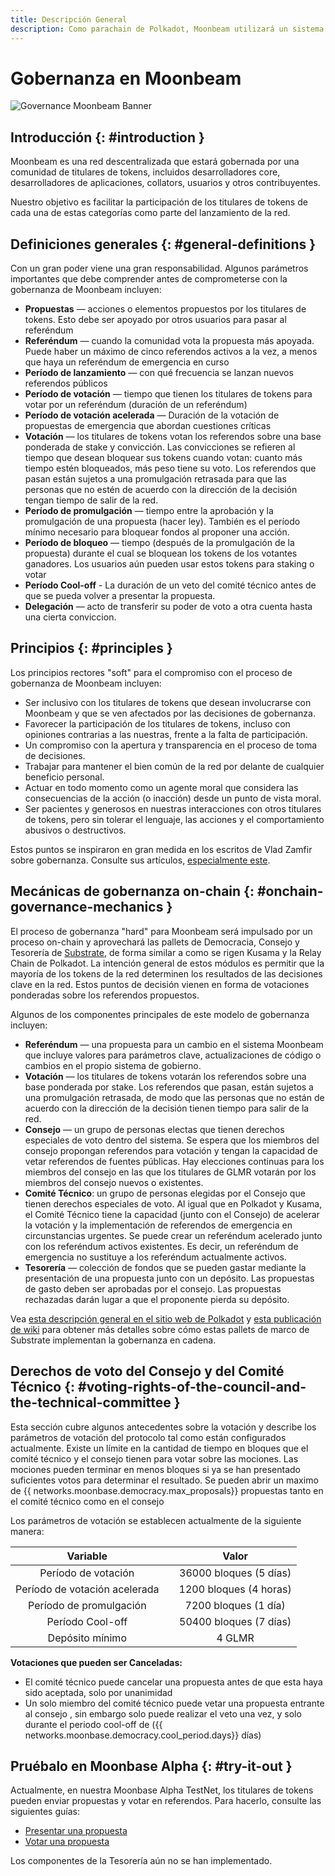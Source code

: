 ```yaml
---
title: Descripción General
description: Como parachain de Polkadot, Moonbeam utilizará un sistema de gobernanza on-chain, lo que permitirá un voto ponderado de las partes interesadas en los referendos públicos.
---
```


# Gobernanza en Moonbeam

![Governance Moonbeam Banner](/images/governance/governance-overview-banner.png)

## Introducción {: #introduction } 

Moonbeam es una red descentralizada que estará gobernada por una comunidad de titulares de tokens, incluidos desarrolladores core, desarrolladores de aplicaciones, collators, usuarios y otros contribuyentes.

Nuestro objetivo es facilitar la participación de los titulares de tokens de cada una de estas categorías como parte del lanzamiento de la red.

## Definiciones generales {: #general-definitions } 

Con un gran poder viene una gran responsabilidad. Algunos parámetros importantes que debe comprender antes de comprometerse con la gobernanza de Moonbeam incluyen:

 - **Propuestas** — acciones o elementos propuestos por los titulares de tokens. Esto debe ser apoyado por otros usuarios para pasar al referéndum
 - **Referéndum** — cuando la comunidad vota la propuesta más apoyada. Puede haber un máximo de cinco referendos activos a la vez, a menos que haya un referéndum de emergencia en curso
 - **Período de lanzamiento** — con qué frecuencia se lanzan nuevos referendos públicos
 - **Período de votación** — tiempo que tienen los titulares de tokens para votar por un referéndum (duración de un referéndum)
 - **Período de votación acelerada** — Duración de la votación de propuestas de emergencia que abordan cuestiones críticas
- **Votación** —  los titulares de tokens votan los referendos sobre una base ponderada de stake y convicción. Las convicciones se refieren al tiempo que desean bloquear sus tokens cuando votan: cuanto más tiempo estén bloqueados, más peso tiene su voto. Los referendos que pasan están sujetos a una promulgación retrasada para que las personas que no estén de acuerdo con la dirección de la decisión tengan tiempo de salir de la red.
 - **Período de promulgación** — tiempo entre la aprobación y la promulgación de una propuesta (hacer ley). También es el período mínimo necesario para bloquear fondos al proponer una acción.
 - **Período de bloqueo** — tiempo (después de la promulgación de la propuesta) durante el cual se bloquean los tokens de los votantes ganadores. Los usuarios aún pueden usar estos tokens para staking o votar
 - **Período Cool-off** - La duración de un veto del comité técnico antes de que se pueda volver a presentar la propuesta.
 - **Delegación** —  acto de transferir su poder de voto a otra cuenta hasta una cierta conviccion.

## Principios {: #principles } 

Los principios rectores "soft" para el compromiso con el proceso de gobernanza de Moonbeam incluyen:

 - Ser inclusivo con los titulares de tokens que desean involucrarse con Moonbeam y que se ven afectados por las decisiones de gobernanza.
 - Favorecer la participación de los titulares de tokens, incluso con opiniones contrarias a las nuestras, frente a la falta de participación.
 - Un compromiso con la apertura y transparencia en el proceso de toma de decisiones.
 - Trabajar para mantener el bien común de la red por delante de cualquier beneficio personal.
 - Actuar en todo momento como un agente moral que considera las consecuencias de la acción (o inacción) desde un punto de vista moral.
 - Ser pacientes y generosos en nuestras interacciones con otros titulares de tokens, pero sin tolerar el lenguaje, las acciones y el comportamiento abusivos o destructivos.

Estos puntos se inspiraron en gran medida en los escritos de Vlad Zamfir sobre gobernanza. Consulte sus artículos, [especialmente este](https://medium.com/@Vlad_Zamfir/how-to-participate-in-blockchain-governance-in-good-faith-and-with-good-manners-bd4e16846434).

## Mecánicas de gobernanza on-chain {: #onchain-governance-mechanics } 

El proceso de gobernanza "hard" para Moonbeam será impulsado por un proceso on-chain y aprovechará las pallets de Democracia, Consejo y Tesorería de [Substrate](/resources/glossary/#substrate-frame-pallets), de forma similar a como se rigen Kusama y la Relay Chain de Polkadot. La intención general de estos módulos es permitir que la mayoría de los tokens de la red determinen los resultados de las decisiones clave en la red. Estos puntos de decisión vienen en forma de votaciones ponderadas sobre los referendos propuestos.

Algunos de los componentes principales de este modelo de gobernanza incluyen:

 - **Referéndum** — una propuesta para un cambio en el sistema Moonbeam que incluye valores para parámetros clave, actualizaciones de código o cambios en el propio sistema de gobierno.
 - **Votación** — los titulares de tokens votarán los referendos sobre una base ponderada por stake. Los referendos que pasan, están sujetos a una promulgación retrasada, de modo que las personas que no están de acuerdo con la dirección de la decisión tienen tiempo para salir de la red.
 - **Consejo** — un grupo de personas electas que tienen derechos especiales de voto dentro del sistema. Se espera que los miembros del consejo propongan referendos para votación y tengan la capacidad de vetar referendos de fuentes públicas. Hay elecciones continuas para los miembros del consejo en las que los titulares de GLMR votarán por los miembros del consejo nuevos o existentes.
 - **Comité Técnico**: un grupo de personas elegidas por el Consejo que tienen derechos especiales de voto. Al igual que en Polkadot y Kusama, el Comité Técnico tiene la capacidad (junto con el Consejo) de acelerar la votación y la implementación de referendos de emergencia en circunstancias urgentes. Se puede crear un referéndum acelerado junto con los referéndum activos existentes. Es decir, un referéndum de emergencia no sustituye a los referéndum actualmente activos.
 - **Tesorería** —  colección de fondos que se pueden gastar mediante la presentación de una propuesta junto con un depósito. Las propuestas de gasto deben ser aprobadas por el consejo. Las propuestas rechazadas darán lugar a que el proponente pierda su depósito.

Vea [esta descripción general en el sitio web de Polkadot](https://polkadot.network/a-walkthrough-of-polkadots-governance/) y [esta publicación de wiki](https://wiki.polkadot.network/docs/learn-governance) para obtener más detalles sobre cómo estas pallets de marco de Substrate implementan la gobernanza en cadena.

## Derechos de voto del Consejo y del Comité Técnico {: #voting-rights-of-the-council-and-the-technical-committee } 

Esta sección cubre algunos antecedentes sobre la votación y describe los parámetros de votación del protocolo tal como están configurados actualmente. Existe un límite en la cantidad de tiempo en bloques que el comité técnico y el consejo tienen para votar sobre las mociones. Las mociones pueden terminar en menos bloques si ya se han presentado suficientes votos para determinar el resultado. Se pueden abrir un maximo de {{ networks.moonbase.democracy.max_proposals}} propuestas tanto en el comité técnico como en el consejo

Los parámetros de votación se establecen actualmente de la siguiente manera:

|             Variable             |     |                         Valor                         |
| :------------------------------: | :-: | :---------------------------------------------------: |
|     Período de votación     |     |     36000 bloques (5 días)     |
|        Período de votación acelerada        |     |     1200 bloques (4 horas)     | 
|          Período de promulgación           |     |     7200 bloques (1 día)  |
| Período Cool-off |     |    50400 bloques (7 días)  |
|              Depósito mínimo              |     | 4 GLMR |

**Votaciones que pueden ser Canceladas:**

 * El comité técnico puede cancelar una propuesta antes de que esta haya sido aceptada, solo por unanimidad
 * Un solo miembro del comité técnico puede vetar una propuesta entrante al consejo , sin embargo solo puede realizar el veto una vez, y solo durante el periodo cool-off de ({{ networks.moonbase.democracy.cool_period.days}} días)

## Pruébalo en Moonbase Alpha {: #try-it-out } 

Actualmente, en nuestra Moonbase Alpha TestNet, los titulares de tokens pueden enviar propuestas y votar en referendos. Para hacerlo, consulte las siguientes guías:

 - [Presentar una propuesta](/governance/proposals/)
 - [Votar una propuesta](/governance/voting/)

Los componentes de la Tesorería aún no se han implementado.
